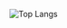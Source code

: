 ![Top Langs](https://github-readme-stats.vercel.app/api/top-langs/?username=jake-t-dev&theme=algolia&hide=nsis,html,css&layout=pie)
